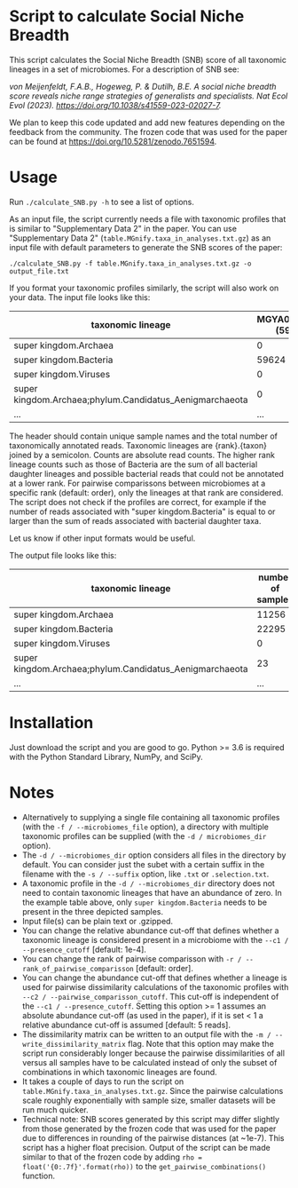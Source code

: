 # Script to calculate Social Niche Breadth

This script calculates the Social Niche Breadth (SNB) score of all taxonomic lineages in a set of microbiomes. For a description of SNB see:

*von Meijenfeldt, F.A.B., Hogeweg, P. & Dutilh, B.E. A social niche breadth score reveals niche range strategies of generalists and specialists. Nat Ecol Evol (2023). https://doi.org/10.1038/s41559-023-02027-7.*

We plan to keep this code updated and add new features depending on the feedback from the community. The frozen code that was used for the paper can be found at https://doi.org/10.5281/zenodo.7651594.

# Usage
Run `./calculate_SNB.py -h` to see a list of options.

As an input file, the script currently needs a file with taxonomic profiles that is similar to "Supplementary Data 2" in the paper. You can use "Supplementary Data 2" (`table.MGnify.taxa_in_analyses.txt.gz`) as an input file with default parameters to generate the SNB scores of the paper:

```
./calculate_SNB.py -f table.MGnify.taxa_in_analyses.txt.gz -o output_file.txt
```

If you format your taxonomic profiles similarly, the script will also work on your data. The input file looks like this:

| taxonomic lineage | MGYA00142528 (59624) | MGYA00142531 (57123) | MGYA00142543 (106917) | ... |
| --- | --- | --- | --- | --- |
| super kingdom.Archaea | 0 | 0 | 0 | ... |
| super kingdom.Bacteria | 59624 | 57123 | 106917 | ... |
| super kingdom.Viruses | 0 | 0 | 0 | ... |
| super kingdom.Archaea;phylum.Candidatus_Aenigmarchaeota | 0 | 0 | 0 | ... |
| ... | ... | ... | ... | ... |

The header should contain unique sample names and the total number of taxonomically annotated reads. Taxonomic lineages are {rank}.{taxon} joined by a semicolon. Counts are absolute read counts. The higher rank lineage counts such as those of Bacteria are the sum of all bacterial daughter lineages and possible bacterial reads that could not be annotated at a lower rank. For pairwise comparissons between microbiomes at a specific rank (default: order), only the lineages at that rank are considered. The script does not check if the profiles are correct, for example if the number of reads associated with "super kingdom.Bacteria" is equal to or larger than the sum of reads associated with bacterial daughter taxa.

Let us know if other input formats would be useful.

The output file looks like this:

| taxonomic lineage | number of samples | mean relative abundance | SNB score |
| --- | --- | --- | --- |
| super kingdom.Archaea | 11256| 0.0959699 | 0.5215317 |
| super kingdom.Bacteria | 22295 | 0.9615460 | 0.5627098 |
| super kingdom.Viruses | 0 | nan | nan |
| super kingdom.Archaea;phylum.Candidatus_Aenigmarchaeota | 23 | 0.0013518 | 0.5174395 |
| ... | ... | ... | ... | ... |

# Installation
Just download the script and you are good to go. Python >= 3.6 is required with the Python Standard Library, NumPy, and SciPy.

# Notes

* Alternatively to supplying a single file containing all taxonomic profiles (with the `-f / --microbiomes_file` option), a directory with multiple taxonomic profiles can be supplied (with the `-d / microbiomes_dir` option). 
* The `-d / --microbiomes_dir` option considers all files in the directory by default. You can consider just the subet with a certain suffix in the filename with the `-s / --suffix` option, like `.txt` or `.selection.txt`.
* A taxonomic profile in the `-d / --microbiomes_dir` directory does not need to contain taxonomic lineages that have an abundance of zero. In the example table above, only `super kingdom.Bacteria` needs to be present in the three depicted samples.
* Input file(s) can be plain text or .gzipped.
* You can change the relative abundance cut-off that defines whether a taxonomic lineage is considered present in a microbiome with the `--c1 / --presence_cutoff` [default: 1e-4].
* You can change the rank of pairwise comparisson with `-r / --rank_of_pairwise_comparisson` [default: order].
* You can change the abundance cut-off that defines whether a lineage is used for pairwise dissimilarity calculations of the taxonomic profiles with `--c2 / --pairwise_comparisson_cutoff`. This cut-off is independent of the `--c1 / --presence_cutoff`. Setting this option >= 1 assumes an absolute abundance cut-off (as used in the paper), if it is set < 1 a relative abundance cut-off is assumed [default: 5 reads].
* The dissimilarity matrix can be written to an output file with the `-m / --write_dissimilarity_matrix` flag. Note that this option may make the script run considerably longer because the pairwise dissimilarities of all versus all samples have to be calculated instead of only the subset of combinations in which taxonomic lineages are found.
* It takes a couple of days to run the script on `table.MGnify.taxa_in_analyses.txt.gz`. Since the pairwise calculations scale roughly exponentially with sample size, smaller datasets will be run much quicker.
* Technical note: SNB scores generated by this script may differ slightly from those generated by the frozen code that was used for the paper due to differences in rounding of the pairwise distances (at ~1e-7). This script has a higher float precision. Output of the script can be made similar to that of the frozen code by adding `rho = float('{0:.7f}'.format(rho))` to the `get_pairwise_combinations()` function.
